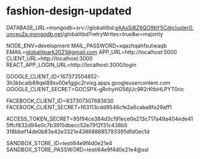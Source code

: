 # fashion-design-updated


DATABASE_URL=mongodb+srv://globalitbd:eAAsSj8Z6QO9bY5C@cluster0.unceu2a.mongodb.net/globalitbd?retryWrites=true&w=majority

NODE_ENV=development
MAIL_PASSWORD=xqazhqahfsutwaqb 
EMAIL=globalitpark2021@gmail.com 
APP_URL=http://localhost:5000
CLIENT_URL=http://localhost:3000
REACT_APP_LOGIN_URL=http://localhost:3000/login

GOOGLE_CLIENT_ID=167373504852-3h3kbcaib89qel88sv00e1ggic2rvisg.apps.googleusercontent.com 
GOOGLE_CLIENT_SECRET=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

FACEBOOK_CLIENT_ID=837307307683630 
FACEBOOK_CLIENT_SECRET=f63113cdd9546cfe2a6caba8fa29aff1

ACCESS_TOKEN_SECRET=95f94ce384d3c191ece0e213c717a49a404ede415ffcf832d94e0c7b3915dbecc52e7912f31c436b5 3f8bbef14de0b83e42e3321e438688685793395dfd0ec1d

SANDBOX_STORE_ID=testi64e9f4d0e21e4 
SANDBOX_STORE_PASSWORD=testi64e9f4d0e21e4@ssl
